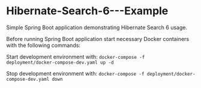 # Hibernate-Search-6---Example
Simple Spring Boot application demonstrating Hibernate Search 6 usage.


Before running Spring Boot application start necessary Docker containers with the following commands:

Start development environment with:
`docker-compose -f deployment/docker-compose-dev.yaml up -d`

Stop development environment with:
`docker-compose -f deployment/docker-compose-dev.yaml down`